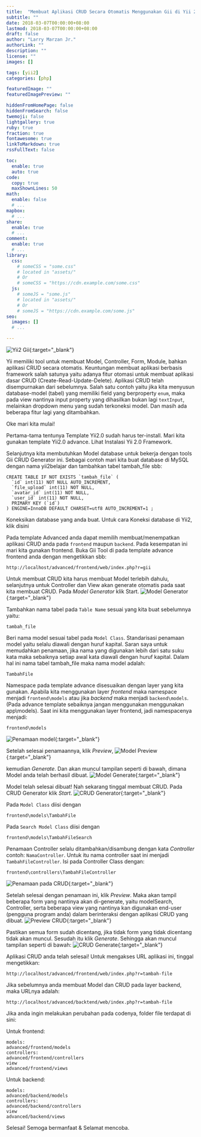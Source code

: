 ```yaml
---
title:  "Membuat Aplikasi CRUD Secara Otomatis Menggunakan Gii di Yii 2.0"
subtitle: ""
date: 2018-03-07T00:00:00+08:00
lastmod: 2018-03-07T00:00:00+08:00
draft: false 
author: "Larry Marzan Jr."
authorLink: ""
description: ""
license: ""
images: []

tags: [yii2]
categories: [php]

featuredImage: ""
featuredImagePreview: ""

hiddenFromHomePage: false
hiddenFromSearch: false
twemoji: false
lightgallery: true
ruby: true
fraction: true
fontawesome: true
linkToMarkdown: true
rssFullText: false

toc:
  enable: true
  auto: true
code:
  copy: true
  maxShownLines: 50
math:
  enable: false
  # ...
mapbox:
  # ...
share:
  enable: true
  # ...
comment:
  enable: true
  # ...
library:
  css:
    # someCSS = "some.css"
    # located in "assets/"
    # Or
    # someCSS = "https://cdn.example.com/some.css"
  js:
    # someJS = "some.js"
    # located in "assets/"
    # Or
    # someJS = "https://cdn.example.com/some.js"
seo:
  images: []
  # ...

---
```


![Yii2 Gii](https://2.bp.blogspot.com/-crV7CGs1oK4/VitThGhb57I/AAAAAAAAFXg/zcNtSgzCmq4/s640/Gii.png){:target="_blank"}

Yii memiliki tool untuk membuat Model, Controller, Form, Module, bahkan aplikasi CRUD secara otomatis. Keuntungan membuat aplikasi berbasis framework salah satunya yaitu adanya fitur otomasi untuk membuat aplikasi dasar CRUD (Create-Read-Update-Delete). Aplikasi CRUD telah disempurnakan dari sebelumnya. Salah satu contoh yaitu jika kita menyusun database-model (tabel) yang memiliki field yang berproperty `enum`, maka pada view nantinya input property yang dihasilkan bukan lagi `textInput`, melainkan dropdown menu yang sudah terkoneksi model. Dan masih ada beberapa fitur lagi yang ditambahkan.

Oke mari kita mulai!

Pertama-tama tentunya Template Yii2.0 sudah harus ter-install. Mari kita gunakan template Yii2.0 advance. Lihat Instalasi Yii 2.0 Framework.


Selanjutnya kita membutuhkan Model database untuk bekerja dengan tools Gii CRUD Generator ini. Sebagai contoh mari kita buat database di MySQL dengan nama yii2belajar dan tambahkan tabel tambah_file sbb:
```
CREATE TABLE IF NOT EXISTS `tambah_file` (
  `id` int(11) NOT NULL AUTO_INCREMENT,
  `file_upload` int(11) NOT NULL,
  `avatar_id` int(11) NOT NULL,
  `user_id` int(11) NOT NULL,
  PRIMARY KEY (`id`)
) ENGINE=InnoDB DEFAULT CHARSET=utf8 AUTO_INCREMENT=1 ;
```
Koneksikan database yang anda buat. Untuk cara Koneksi database di Yii2, klik disini

Pada template Advanced anda dapat memilih membuat/menempatkan aplikasi CRUD anda pada `frontend` maupun `backend`. Pada kesempatan ini mari kita gunakan frontend. Buka Gii Tool di pada template advance frontend anda dengan mengetikkan sbb:
```
http://localhost/advanced/frontend/web/index.php?r=gii
```
Untuk membuat CRUD kita harus membuat Model terlebih dahulu, selanjutnya untuk Controller dan View akan generate otomatis pada saat kita membuat CRUD. Pada *Model Generator* klik Start.
![Model Generator](https://1.bp.blogspot.com/-yY1MsSG49JI/VjhNRpY7uoI/AAAAAAAAFZw/lzZ2OPF6_oc/s1600/model_generator.png){:target="_blank"}

Tambahkan nama tabel pada `Table Name` sesuai yang kita buat sebelumnya yaitu:
```
tambah_file
```
Beri nama model sesuai tabel pada `Model Class`. Standarisasi penamaan model yaitu selalu diawali dengan huruf kapital. Saran saya untuk memudahkan penamaan, jika nama yang digunakan lebih dari satu suku kata maka sebaiknya setiap awal kata diawali dengan huruf kapital. Dalam hal ini nama tabel tambah_file maka nama model adalah:
```
TambahFile
```
Namespace pada template advance disesuaikan dengan layer yang kita gunakan. Apabila kita menggunakan layer *frontend* maka namespace menjadi `frontend\models` atau jika *backend* maka menjadi `backend\models`. (Pada advance template sebaiknya jangan menggunakan menggunakan app\models). Saat ini kita menggunakan layer frontend, jadi namespacenya menjadi:
```
frontend\models
```
![Penamaan model](https://3.bp.blogspot.com/-ewyOy2Zx8mc/VjhS4UIAeVI/AAAAAAAAFaQ/0P-oHYJY8_o/s320/penamaan_model.png){:target="_blank"}

Setelah selesai penamaannya, klik *Preview*, 
![Model Preview](https://2.bp.blogspot.com/-fmCFoGglGJ8/VjhTIIgRSVI/AAAAAAAAFaY/FvdD40MJCqo/s1600/model_preview.png){:target="_blank"}

kemudian *Generate*. Dan akan muncul tampilan seperti di bawah, dimana Model anda telah berhasil dibuat.
![Model Generate](https://1.bp.blogspot.com/-F-I2EL1bQZw/VjhTIcY_DmI/AAAAAAAAFak/kDWhg7R9LqU/s1600/model_generate.png){:target="_blank"}

Model telah selesai dibuat! Nah sekarang tinggal membuat CRUD. Pada CRUD Generator klik *Start*.
![CRUD Generator](https://1.bp.blogspot.com/-94nmRUPk7YU/VjhNYnggjlI/AAAAAAAAFaA/XZZVMzYWCHI/s1600/CRUD_generator.png){:target="_blank"}

Pada `Model Class` diisi dengan
```
frontend\models\TambahFile
```
Pada `Search Model Class` diisi dengan
```
frontend\models\TambahFileSearch
```
Penamaan Controller selalu ditambahkan/disambung dengan kata *Controller* contoh: `NamaController`. Untuk itu nama controller saat ini menjadi `TambahFileController`. Isi pada Controller Class dengan:
```
frontend\controllers\TambahFileController 
```
![Penamaan pada CRUD](https://2.bp.blogspot.com/-OEiuM9XT1nA/VjhYbt7i_kI/AAAAAAAAFaw/L0O7v6vwUqU/s1600/penamaan_pada_CRUD.png){:target="_blank"}

Setelah selesai dengan penamaan ini, klik *Preview*. Maka akan tampil beberapa form yang nantinya akan di-generate, yaitu modelSearch, Controller, serta beberapa view yang nantinya kan digunakan end-user (pengguna program anda) dalam berinteraksi dengan aplikasi CRUD yang dibuat.
![Preview CRUD](https://1.bp.blogspot.com/-QaPkv5dO9XI/VjhYwAH3s_I/AAAAAAAAFa4/lw6uhdgU61k/s1600/CRUD_preview.png){:target="_blank"}

Pastikan semua form sudah dicentang, jika tidak form yang tidak dicentang tidak akan muncul. Sesudah itu klik *Generate*. Sehingga akan muncul tampilan seperti di bawah:
![CRUD Generate](https://2.bp.blogspot.com/-SkStHYM51vQ/VjhaPqnMKfI/AAAAAAAAFbE/UCKwYdNidLw/s1600/CRUD_generate.png){:target="_blank"}

Aplikasi CRUD anda telah selesai! Untuk mengakses URL aplikasi ini, tinggal mengetikkan:
```
http://localhost/advanced/frontend/web/index.php?r=tambah-file
```
Jika sebelumnya anda membuat Model dan CRUD pada layer backend, maka URLnya adalah:
```
http://localhost/advanced/backtend/web/index.php?r=tambah-file
```
Jika anda ingin melakukan perubahan pada codenya, folder file terdapat di sini:

Untuk frontend:
```
models:
advanced/frontend/models
controllers:
advanced/frontend/controllers
view
advanced/frontend/views
```
Untuk backend:
```
models:
advanced/backend/models
controllers:
advanced/backend/controllers
view
advanced/backend/views
```
Selesai! Semoga bermanfaat & Selamat mencoba.
